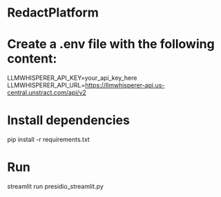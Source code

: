 # RedactPlatform


# Create a .env file with the following content:
LLMWHISPERER_API_KEY=your_api_key_here
LLMWHISPERER_API_URL=https://llmwhisperer-api.us-central.unstract.com/api/v2

# Install dependencies
pip install -r requirements.txt


# Run
streamlit run presidio_streamlit.py